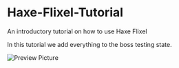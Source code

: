 # Haxe-Flixel-Tutorial

An introductory tutorial on how to use Haxe Flixel

In this tutorial we add everything to the boss testing state.

![Preview Picture](https://github.com/Wolfman13/Haxe-Flixel-Tutorial/blob/Tutorial-29/Tutorial_29.png?raw=true)
